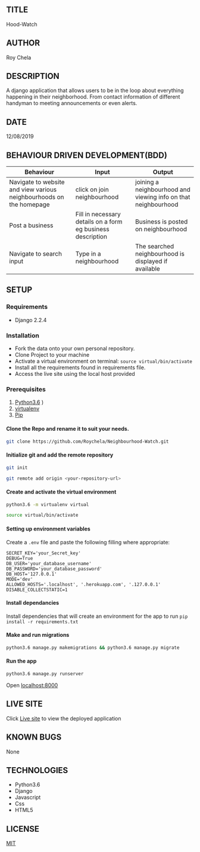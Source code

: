 ## TITLE
Hood-Watch

## AUTHOR
Roy Chela

## DESCRIPTION
A django application that allows users to be in the loop about everything happening in their neighborhood. From contact information of different handyman to meeting announcements or even alerts.

## DATE
12/08/2019

## BEHAVIOUR DRIVEN DEVELOPMENT(BDD)

| Behaviour | Input                     | Output                    |
| --------- | ------------------------- | ------------------------- |
|Navigate to website and view various neighbourhoods on the homepage|click on join neighbourhood  | joining a neighbourhood and viewing info on that neighbourhood|
|Post a business|Fill in necessary details on a form eg business description|Business is posted on neighbourhood|
|Navigate to search input| Type in a neighbourhood|The searched neighbourhood is displayed if available|


## SETUP
### Requirements
* Django 2.2.4 
### Installation
* Fork the data onto your own personal repository.
* Clone Project to your machine
* Activate a virtual environment on terminal: `source virtual/bin/activate`
* Install all the requirements found in requirements file.
* Access the live site using the local host provided

### Prerequisites
1. [Python3.6](https://www.python.org/downloads/)
)
2. [virtualenv](https://virtualenv.pypa.io/en/stable/installation/)
3. [Pip](https://pip.pypa.io/en/stable/installing/)
#### Clone the Repo and rename it to suit your needs.
```bash
git clone https://github.com/Roychela/Neighbourhood-Watch.git
```
#### Initialize git and add the remote repository
```bash
git init
```
```bash
git remote add origin <your-repository-url>
```

#### Create and activate the virtual environment
```bash
python3.6 -m virtualenv virtual
```

```bash
source virtual/bin/activate
```

#### Setting up environment variables
Create a `.env` file and paste the following filling where appropriate:
```
SECRET_KEY='your_Secret_key'
DEBUG=True
DB_USER='your_database_username'
DB_PASSWORD='your_database_password'
DB_HOST='127.0.0.1'
MODE='dev' 
ALLOWED_HOSTS='.localhost', '.herokuapp.com', '.127.0.0.1'
DISABLE_COLLECTSTATIC=1
```

#### Install dependancies
Install dependencies that will create an environment for the app to run
`pip install -r requirements.txt`

#### Make and run migrations
```bash
python3.6 manage.py makemigrations && python3.6 manage.py migrate
```

#### Run the app
```bash
python3.6 manage.py runserver
```
Open [localhost:8000](http://127.0.0.1:8000/)


## LIVE SITE
Click [Live site](https://roy1hoodwatch.herokuapp.com/) to view the deployed application
## KNOWN BUGS
None

## TECHNOLOGIES
* Python3.6
* Django
* Javascript
* Css
* HTML5


## LICENSE
[MIT](https://github.com/Roychela/Neighbourhood-Watch/blob/master/LICENSE)